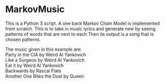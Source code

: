 # MarkovMusic
This is a Python 3 script. A one back Markov Chain Model is implemented from scratch. This is to take in music lyrics and generate new by seeing patterns of words that are next to each Then its output is a song that is chosen patterns.

The music given in this example are:  
Party in the CIA by Weird Al Yankovich  
Like a Surgeon by Weird Al Yankovich  
Eat it by Weird Al Yankovich  
Backwards by Rascal Flats  
Another One Bites the Dust by Queen  
